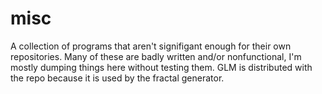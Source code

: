 # misc
A collection of programs that aren't signifigant enough for their own repositories. Many of these are badly written and/or nonfunctional, I'm mostly dumping things here without testing them. GLM is distributed with the repo because it is used by the fractal generator.